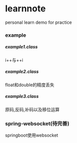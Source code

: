 # learnnote
personal learn demo for practice

### example
##### example1.class
i++与++i
##### example2.class
float和double的精度丢失
##### example3.class
原码,反码,补码以及移位运算
### spring-websocket(待完善)
springboot使用websocket
